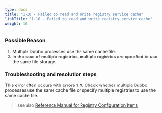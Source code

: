 ```yaml
---
type: docs
title: "1-10 - Failed to read and write registry service cache"
linkTitle: "1-10 - Failed to read and write registry service cache"
weight: 10
---
```


### Possible Reason
1. Multiple Dubbo processes use the same cache file.
2. In the case of multiple registries, multiple registries are specified to use the same file storage.

### Troubleshooting and resolution steps
This error often occurs with errors 1-9. Check whether multiple Dubbo processes use the same cache file or specify multiple registries to use the same cache file.

> see also
[Reference Manual for Registry Configuration Items](/zh-cn/overview/mannual/java-sdk/reference-manual/config/properties/#registry)
